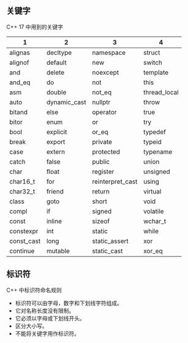 
## 关键字

C++ 17 中用到的关键字

| 1          | 2            | 3                | 4            |
| ---------- | ------------ | ---------------- | ------------ |
| alignas    | decltype     | namespace        | struct       |
| alignof    | default      | new              | switch       |
| and        | delete       | noexcept         | template     |
| and_eq     | do           | not              | this         |
| asm        | double       | not_eq           | thread_local |
| auto       | dynamic_cast | nullptr          | throw        |
| bitand     | else         | operator         | true         |
| bitor      | enum         | or               | try          |
| bool       | explicit     | or_eq            | typedef      |
| break      | export       | private          | typeid       |
| case       | extern       | protected        | typename     |
| catch      | false        | public           | union        |
| char       | float        | register         | unsigned     |
| char16_t   | for          | reinterpret_cast | using        |
| char32_t   | friend       | return           | virtual      |
| class      | goto         | short            | void         |
| compl      | if           | signed           | volatile     |
| const      | inline       | sizeof           | wchar_t      |
| constexpr  | int          | static           | while        |
| const_cast | long         | static_assert    | xor          |
| continue   | mutable      | static_cast      | xor_eq       |

## 标识符

C++ 中标识符命名规则

- 标识符可以由字母，数字和下划线字符组成。
- 它对名称长度没有限制。
- 它必须以字母或下划线开头。
- 区分大小写。
- 不能将关键字用作标识符。
